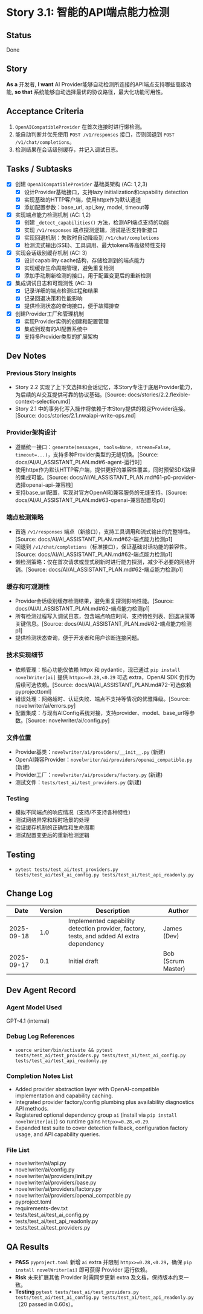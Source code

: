 # Story 3.1: 智能的API端点能力检测

## Status
Done

## Story
**As a** 开发者,
**I want** AI Provider能够自动检测所连接的API端点支持哪些高级功能,
**so that** 系统能够自动选择最优的协议路径，最大化功能可用性。

## Acceptance Criteria
1. `OpenAICompatibleProvider` 在首次连接时进行懒检测。
2. 能自动判断并优先使用 `POST /v1/responses` 接口，否则回退到 `POST /v1/chat/completions`。
3. 检测结果在会话级别缓存，并记入调试日志。

## Tasks / Subtasks
- [x] 创建 `OpenAICompatibleProvider` 基础类架构 (AC: 1,2,3)
  - [x] 设计Provider基础接口，支持lazy initialization和capability detection
  - [x] 实现基础的HTTP客户端，使用httpx作为默认通道
  - [x] 添加配置参数：base_url, api_key, model, timeout等
- [x] 实现端点能力检测机制 (AC: 1,2)
  - [x] 创建 `_detect_capabilities()` 方法，检测API端点支持的功能
  - [x] 实现 `/v1/responses` 端点探测逻辑，测试是否支持新接口
  - [x] 实现回退机制：失败时自动降级到 `/v1/chat/completions`
  - [x] 检测流式输出(SSE)、工具调用、最大tokens等高级特性支持
- [x] 实现会话级别缓存机制 (AC: 3)
  - [x] 设计capability cache结构，存储检测到的端点能力
  - [x] 实现缓存生命周期管理，避免重复检测
  - [x] 添加手动刷新检测的接口，用于配置变更后的重新检测
- [x] 集成调试日志和可观测性 (AC: 3)
  - [x] 记录详细的端点检测过程和结果
  - [x] 记录回退决策和性能影响
  - [x] 提供检测状态的查询接口，便于故障排查
- [x] 创建Provider工厂和管理机制
  - [x] 实现Provider实例的创建和配置管理
  - [x] 集成到现有的AI配置系统中
  - [x] 支持多Provider类型的扩展架构

## Dev Notes

### Previous Story Insights
- Story 2.2 实现了上下文选择和会话记忆，本Story专注于底层Provider能力，为后续的AI交互提供可靠的协议基础。[Source: docs/stories/2.2.flexible-context-selection.md]
- Story 2.1 中的事务化写入操作将依赖于本Story提供的稳定Provider连接。[Source: docs/stories/2.1.nwaiapi-write-ops.md]

### Provider架构设计
- 遵循统一接口：`generate(messages, tools=None, stream=False, timeout=...)`，支持多种Provider类型的无缝切换。[Source: docs/AI/AI_ASSISTANT_PLAN.md#6-agent-运行时]
- 使用httpx作为默认HTTP客户端，提供更好的兼容性覆盖，同时预留SDK路径的集成可能。[Source: docs/AI/AI_ASSISTANT_PLAN.md#61-p0-provider-选择openai-api-兼容栈]
- 支持base_url配置，实现对官方OpenAI和兼容服务的无缝支持。[Source: docs/AI/AI_ASSISTANT_PLAN.md#63-openai-兼容配置项p0]

### 端点检测策略
- 首选 `/v1/responses` 端点（新接口），支持工具调用和流式输出的完整特性。[Source: docs/AI/AI_ASSISTANT_PLAN.md#62-端点能力检测p1]
- 回退到 `/v1/chat/completions`（标准接口），保证基础对话功能的兼容性。[Source: docs/AI/AI_ASSISTANT_PLAN.md#62-端点能力检测p1]
- 懒检测策略：仅在首次请求或显式刷新时进行能力探测，减少不必要的网络开销。[Source: docs/AI/AI_ASSISTANT_PLAN.md#62-端点能力检测p1]

### 缓存和可观测性
- Provider会话级别缓存检测结果，避免重复探测影响性能。[Source: docs/AI/AI_ASSISTANT_PLAN.md#62-端点能力检测p1]
- 所有检测过程写入调试日志，包含端点响应时间、支持特性列表、回退决策等关键信息。[Source: docs/AI/AI_ASSISTANT_PLAN.md#62-端点能力检测p1]
- 提供检测状态查询，便于开发者和用户诊断连接问题。

### 技术实现细节
- 依赖管理：核心功能仅依赖 httpx 和 pydantic，现已通过 `pip install novelWriter[ai]` 提供 `httpx>=0.28,<0.29` 可选 extra，OpenAI SDK 仍作为后续可选依赖。[Source: docs/AI/AI_ASSISTANT_PLAN.md#72-可选依赖pyprojecttoml]
- 错误处理：网络超时、认证失败、端点不支持等情况的优雅降级。[Source: novelwriter/ai/errors.py]
- 配置集成：与现有AIConfig系统对接，支持provider、model、base_url等参数。[Source: novelwriter/ai/config.py]

### 文件位置
- Provider基类：`novelwriter/ai/providers/__init__.py` (新建)
- OpenAI兼容Provider：`novelwriter/ai/providers/openai_compatible.py` (新建)
- Provider工厂：`novelwriter/ai/providers/factory.py` (新建) 
- 测试文件：`tests/test_ai/test_providers.py` (新建)

### Testing
- 模拟不同端点的响应情况（支持/不支持各种特性）
- 测试网络异常和超时场景的处理
- 验证缓存机制的正确性和生命周期
- 测试配置变更后的重新检测逻辑

## Testing
- `pytest tests/test_ai/test_providers.py tests/test_ai/test_ai_config.py tests/test_ai/test_api_readonly.py`

## Change Log
| Date | Version | Description | Author |
| --- | --- | --- | --- |
| 2025-09-18 | 1.0 | Implemented capability detection provider, factory, tests, and added AI extra dependency | James (Dev) |
| 2025-09-17 | 0.1 | Initial draft | Bob (Scrum Master) |

## Dev Agent Record
### Agent Model Used
GPT-4.1 (internal)

### Debug Log References
- `source writer/bin/activate && pytest tests/test_ai/test_providers.py tests/test_ai/test_ai_config.py tests/test_ai/test_api_readonly.py`

### Completion Notes List
- Added provider abstraction layer with OpenAI-compatible implementation and capability caching.
- Integrated provider factory/config plumbing plus availability diagnostics API methods.
- Registered optional dependency group `ai` (install via `pip install novelWriter[ai]`) so runtime gains `httpx>=0.28,<0.29`.
- Expanded test suite to cover detection fallback, configuration factory usage, and API capability queries.

### File List
- novelwriter/ai/api.py
- novelwriter/ai/config.py
- novelwriter/ai/providers/__init__.py
- novelwriter/ai/providers/base.py
- novelwriter/ai/providers/factory.py
- novelwriter/ai/providers/openai_compatible.py
- pyproject.toml
- requirements-dev.txt
- tests/test_ai/test_ai_config.py
- tests/test_ai/test_api_readonly.py
- tests/test_ai/test_providers.py

## QA Results
- **PASS** `pyproject.toml` 新增 `ai` extra 并限制 `httpx>=0.28,<0.29`，确保 `pip install novelWriter[ai]` 即可获得 Provider 运行依赖。
- **Risk** 未来扩展其他 Provider 时需同步更新 extra 及文档，保持版本约束一致。
- **Testing** `pytest tests/test_ai/test_providers.py tests/test_ai/test_ai_config.py tests/test_ai/test_api_readonly.py`（20 passed in 0.60s）。
